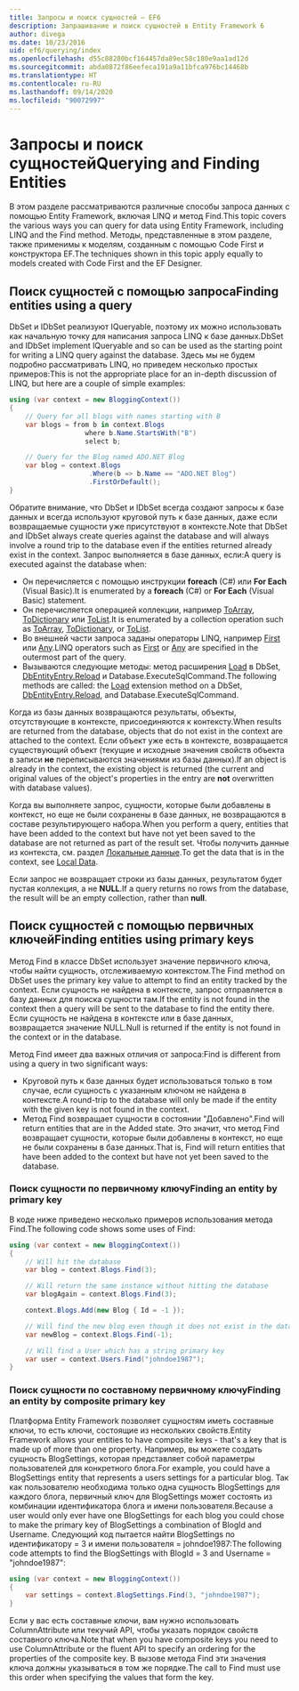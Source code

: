 ```yaml
---
title: Запросы и поиск сущностей — EF6
description: Запрашивание и поиск сущностей в Entity Framework 6
author: divega
ms.date: 10/23/2016
uid: ef6/querying/index
ms.openlocfilehash: d55c88280bcf164457da89ec58c180e9aa1ad12d
ms.sourcegitcommit: abda0872f86eefeca191a9a11bfca976bc14468b
ms.translationtype: HT
ms.contentlocale: ru-RU
ms.lasthandoff: 09/14/2020
ms.locfileid: "90072997"
---
```

# <a name="querying-and-finding-entities"></a><span data-ttu-id="11483-103">Запросы и поиск сущностей</span><span class="sxs-lookup"><span data-stu-id="11483-103">Querying and Finding Entities</span></span>
<span data-ttu-id="11483-104">В этом разделе рассматриваются различные способы запроса данных с помощью Entity Framework, включая LINQ и метод Find.</span><span class="sxs-lookup"><span data-stu-id="11483-104">This topic covers the various ways you can query for data using Entity Framework, including LINQ and the Find method.</span></span> <span data-ttu-id="11483-105">Методы, представленные в этом разделе, также применимы к моделям, созданным с помощью Code First и конструктора EF.</span><span class="sxs-lookup"><span data-stu-id="11483-105">The techniques shown in this topic apply equally to models created with Code First and the EF Designer.</span></span>  

## <a name="finding-entities-using-a-query"></a><span data-ttu-id="11483-106">Поиск сущностей с помощью запроса</span><span class="sxs-lookup"><span data-stu-id="11483-106">Finding entities using a query</span></span>  

<span data-ttu-id="11483-107">DbSet и IDbSet реализуют IQueryable, поэтому их можно использовать как начальную точку для написания запроса LINQ к базе данных.</span><span class="sxs-lookup"><span data-stu-id="11483-107">DbSet and IDbSet implement IQueryable and so can be used as the starting point for writing a LINQ query against the database.</span></span> <span data-ttu-id="11483-108">Здесь мы не будем подробно рассматривать LINQ, но приведем несколько простых примеров:</span><span class="sxs-lookup"><span data-stu-id="11483-108">This is not the appropriate place for an in-depth discussion of LINQ, but here are a couple of simple examples:</span></span>  

``` csharp
using (var context = new BloggingContext())
{
    // Query for all blogs with names starting with B
    var blogs = from b in context.Blogs
                   where b.Name.StartsWith("B")
                   select b;

    // Query for the Blog named ADO.NET Blog
    var blog = context.Blogs
                    .Where(b => b.Name == "ADO.NET Blog")
                    .FirstOrDefault();
}
```  

<span data-ttu-id="11483-109">Обратите внимание, что DbSet и IDbSet всегда создают запросы к базе данных и всегда используют круговой путь к базе данных, даже если возвращаемые сущности уже присутствуют в контексте.</span><span class="sxs-lookup"><span data-stu-id="11483-109">Note that DbSet and IDbSet always create queries against the database and will always involve a round trip to the database even if the entities returned already exist in the context.</span></span> <span data-ttu-id="11483-110">Запрос выполняется в базе данных, если:</span><span class="sxs-lookup"><span data-stu-id="11483-110">A query is executed against the database when:</span></span>  

- <span data-ttu-id="11483-111">Он перечисляется с помощью инструкции **foreach** (C#) или **For Each** (Visual Basic).</span><span class="sxs-lookup"><span data-stu-id="11483-111">It is enumerated by a **foreach** (C#) or **For Each** (Visual Basic) statement.</span></span>  
- <span data-ttu-id="11483-112">Он перечисляется операцией коллекции, например [ToArray](https://msdn.microsoft.com/library/bb298736), [ToDictionary](https://msdn.microsoft.com/library/system.linq.enumerable.todictionary) или [ToList](https://msdn.microsoft.com/library/bb342261).</span><span class="sxs-lookup"><span data-stu-id="11483-112">It is enumerated by a collection operation such as [ToArray](https://msdn.microsoft.com/library/bb298736), [ToDictionary](https://msdn.microsoft.com/library/system.linq.enumerable.todictionary), or [ToList](https://msdn.microsoft.com/library/bb342261).</span></span>  
- <span data-ttu-id="11483-113">Во внешней части запроса заданы операторы LINQ, например [First](https://msdn.microsoft.com/library/bb291976) или [Any](https://msdn.microsoft.com/library/bb337697).</span><span class="sxs-lookup"><span data-stu-id="11483-113">LINQ operators such as [First](https://msdn.microsoft.com/library/bb291976) or [Any](https://msdn.microsoft.com/library/bb337697) are specified in the outermost part of the query.</span></span>  
- <span data-ttu-id="11483-114">Вызываются следующие методы: метод расширения [Load](https://msdn.microsoft.com/library/system.data.entity.dbextensions.load) в DbSet, [DbEntityEntry.Reload](https://msdn.microsoft.com/library/system.data.entity.infrastructure.dbentityentry.reload.aspx) и Database.ExecuteSqlCommand.</span><span class="sxs-lookup"><span data-stu-id="11483-114">The following methods are called: the [Load](https://msdn.microsoft.com/library/system.data.entity.dbextensions.load) extension method on a DbSet, [DbEntityEntry.Reload](https://msdn.microsoft.com/library/system.data.entity.infrastructure.dbentityentry.reload.aspx), and Database.ExecuteSqlCommand.</span></span>  

<span data-ttu-id="11483-115">Когда из базы данных возвращаются результаты, объекты, отсутствующие в контексте, присоединяются к контексту.</span><span class="sxs-lookup"><span data-stu-id="11483-115">When results are returned from the database, objects that do not exist in the context are attached to the context.</span></span> <span data-ttu-id="11483-116">Если объект уже есть в контексте, возвращается существующий объект (текущие и исходные значения свойств объекта в записи **не** переписываются значениями из базы данных).</span><span class="sxs-lookup"><span data-stu-id="11483-116">If an object is already in the context, the existing object is returned (the current and original values of the object's properties in the entry are **not** overwritten with database values).</span></span>  

<span data-ttu-id="11483-117">Когда вы выполняете запрос, сущности, которые были добавлены в контекст, но еще не были сохранены в базе данных, не возвращаются в составе результирующего набора.</span><span class="sxs-lookup"><span data-stu-id="11483-117">When you perform a query, entities that have been added to the context but have not yet been saved to the database are not returned as part of the result set.</span></span> <span data-ttu-id="11483-118">Чтобы получить данные из контекста, см. раздел [Локальные данные](xref:ef6/querying/local-data).</span><span class="sxs-lookup"><span data-stu-id="11483-118">To get the data that is in the context, see [Local Data](xref:ef6/querying/local-data).</span></span>  

<span data-ttu-id="11483-119">Если запрос не возвращает строки из базы данных, результатом будет пустая коллекция, а не **NULL**.</span><span class="sxs-lookup"><span data-stu-id="11483-119">If a query returns no rows from the database, the result will be an empty collection, rather than **null**.</span></span>  

## <a name="finding-entities-using-primary-keys"></a><span data-ttu-id="11483-120">Поиск сущностей с помощью первичных ключей</span><span class="sxs-lookup"><span data-stu-id="11483-120">Finding entities using primary keys</span></span>  

<span data-ttu-id="11483-121">Метод Find в классе DbSet использует значение первичного ключа, чтобы найти сущность, отслеживаемую контекстом.</span><span class="sxs-lookup"><span data-stu-id="11483-121">The Find method on DbSet uses the primary key value to attempt to find an entity tracked by the context.</span></span> <span data-ttu-id="11483-122">Если сущность не найдена в контексте, запрос отправляется в базу данных для поиска сущности там.</span><span class="sxs-lookup"><span data-stu-id="11483-122">If the entity is not found in the context then a query will be sent to the database to find the entity there.</span></span> <span data-ttu-id="11483-123">Если сущность не найдена в контексте или в базе данных, возвращается значение NULL.</span><span class="sxs-lookup"><span data-stu-id="11483-123">Null is returned if the entity is not found in the context or in the database.</span></span>  

<span data-ttu-id="11483-124">Метод Find имеет два важных отличия от запроса:</span><span class="sxs-lookup"><span data-stu-id="11483-124">Find is different from using a query in two significant ways:</span></span>  

- <span data-ttu-id="11483-125">Круговой путь к базе данных будет использоваться только в том случае, если сущность с указанным ключом не найдена в контексте.</span><span class="sxs-lookup"><span data-stu-id="11483-125">A round-trip to the database will only be made if the entity with the given key is not found in the context.</span></span>  
- <span data-ttu-id="11483-126">Метод Find возвращает сущности в состоянии "Добавлено".</span><span class="sxs-lookup"><span data-stu-id="11483-126">Find will return entities that are in the Added state.</span></span> <span data-ttu-id="11483-127">Это значит, что метод Find возвращает сущности, которые были добавлены в контекст, но еще не были сохранены в базе данных.</span><span class="sxs-lookup"><span data-stu-id="11483-127">That is, Find will return entities that have been added to the context but have not yet been saved to the database.</span></span>  
### <a name="finding-an-entity-by-primary-key"></a><span data-ttu-id="11483-128">Поиск сущности по первичному ключу</span><span class="sxs-lookup"><span data-stu-id="11483-128">Finding an entity by primary key</span></span>  

<span data-ttu-id="11483-129">В коде ниже приведено несколько примеров использования метода Find.</span><span class="sxs-lookup"><span data-stu-id="11483-129">The following code shows some uses of Find:</span></span>  

``` csharp
using (var context = new BloggingContext())
{
    // Will hit the database
    var blog = context.Blogs.Find(3);

    // Will return the same instance without hitting the database
    var blogAgain = context.Blogs.Find(3);

    context.Blogs.Add(new Blog { Id = -1 });

    // Will find the new blog even though it does not exist in the database
    var newBlog = context.Blogs.Find(-1);

    // Will find a User which has a string primary key
    var user = context.Users.Find("johndoe1987");
}
```  

### <a name="finding-an-entity-by-composite-primary-key"></a><span data-ttu-id="11483-130">Поиск сущности по составному первичному ключу</span><span class="sxs-lookup"><span data-stu-id="11483-130">Finding an entity by composite primary key</span></span>  

<span data-ttu-id="11483-131">Платформа Entity Framework позволяет сущностям иметь составные ключи, то есть ключи, состоящие из нескольких свойств.</span><span class="sxs-lookup"><span data-stu-id="11483-131">Entity Framework allows your entities to have composite keys - that's a key that is made up of more than one property.</span></span> <span data-ttu-id="11483-132">Например, вы можете создать сущность BlogSettings, которая представляет собой параметры пользователей для конкретного блога.</span><span class="sxs-lookup"><span data-stu-id="11483-132">For example, you could have a BlogSettings entity that represents a users settings for a particular blog.</span></span> <span data-ttu-id="11483-133">Так как пользователю необходима только одна сущность BlogSettings для каждого блога, первичный ключ для BlogSettings может состоять из комбинации идентификатора блога и имени пользователя.</span><span class="sxs-lookup"><span data-stu-id="11483-133">Because a user would only ever have one BlogSettings for each blog you could chose to make the primary key of BlogSettings a combination of BlogId and Username.</span></span> <span data-ttu-id="11483-134">Следующий код пытается найти BlogSettings по идентификатору = 3 и имени пользователя = johndoe1987:</span><span class="sxs-lookup"><span data-stu-id="11483-134">The following code attempts to find the BlogSettings with BlogId = 3 and Username = "johndoe1987":</span></span>  

``` csharp  
using (var context = new BloggingContext())
{
    var settings = context.BlogSettings.Find(3, "johndoe1987");
}
```  

<span data-ttu-id="11483-135">Если у вас есть составные ключи, вам нужно использовать ColumnAttribute или текучий API, чтобы указать порядок свойств составного ключа.</span><span class="sxs-lookup"><span data-stu-id="11483-135">Note that when you have composite keys you need to use ColumnAttribute or the fluent API to specify an ordering for the properties of the composite key.</span></span> <span data-ttu-id="11483-136">В вызове метода Find эти значения ключа должны указываться в том же порядке.</span><span class="sxs-lookup"><span data-stu-id="11483-136">The call to Find must use this order when specifying the values that form the key.</span></span>  

